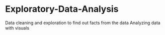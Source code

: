 # Exploratory-Data-Analysis
Data cleaning and exploration to find out facts from the data 
Analyzing data with visuals
